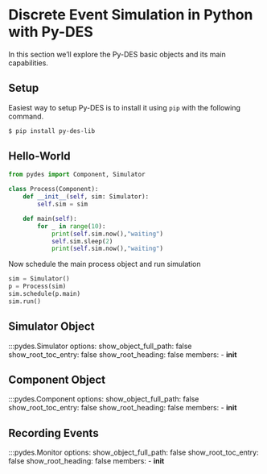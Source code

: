 # Discrete Event Simulation in Python with Py-DES

In this section we’ll explore the Py-DES basic objects and its main capabilities.

## Setup

Easiest way to setup Py-DES is to install it using `pip` with the following command.

```bash
$ pip install py-des-lib
```

## Hello-World

```py linenums="1"
from pydes import Component, Simulator

class Process(Component):
    def __init__(self, sim: Simulator):
        self.sim = sim

    def main(self):
        for _ in range(10):
            print(self.sim.now(),"waiting")
            self.sim.sleep(2)
            print(self.sim.now(),"waiting")
```

Now schedule the main process object and run simulation

```py linenums="1"
sim = Simulator()
p = Process(sim)
sim.schedule(p.main)
sim.run()
```

## Simulator Object

:::pydes.Simulator
options:
show_object_full_path: false
show_root_toc_entry: false
show_root_heading: false
members: - **init**

## Component Object

:::pydes.Component
options:
show_object_full_path: false
show_root_toc_entry: false
show_root_heading: false
members: - **init**

## Recording Events

:::pydes.Monitor
options:
show_object_full_path: false
show_root_toc_entry: false
show_root_heading: false
members: - **init**
